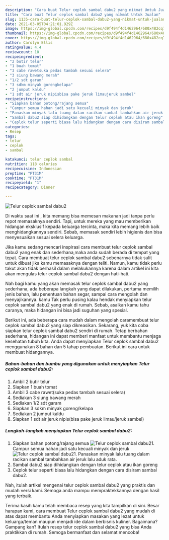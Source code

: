 ```yaml
---
description: "Cara buat Telur ceplok sambal dabu2 yang nikmat Untuk Jualan"
title: "Cara buat Telur ceplok sambal dabu2 yang nikmat Untuk Jualan"
slug: 1135-cara-buat-telur-ceplok-sambal-dabu2-yang-nikmat-untuk-jualan
date: 2021-03-05T04:21:01.929Z
image: https://img-global.cpcdn.com/recipes/d9f494f4d1462964/680x482cq70/telur-ceplok-sambal-dabu2-foto-resep-utama.jpg
thumbnail: https://img-global.cpcdn.com/recipes/d9f494f4d1462964/680x482cq70/telur-ceplok-sambal-dabu2-foto-resep-utama.jpg
cover: https://img-global.cpcdn.com/recipes/d9f494f4d1462964/680x482cq70/telur-ceplok-sambal-dabu2-foto-resep-utama.jpg
author: Carolyn Ellis
ratingvalue: 4.4
reviewcount: 10
recipeingredient:
- "2 butir telur"
- "1 buah tomat"
- "3 cabe rawetsuka pedas tambah sesuai selera"
- "3 siung bawang merah"
- "1/2 sdt garam"
- "3 sdkm minyak gorengkelapa"
- "2 jumput kaldu"
- "1 sdt air jeruk nipisbisa pake jeruk limaujeruk sambel"
recipeinstructions:
- "Siapkan bahan potong/rajang semua"
- "Campur semua hahan jadi satu kecuali minyak dan jeruk"
- "Panaskan minyak lalu tuang dalam racikan sambal tambahkan air jeruk lalu aduk rata."
- "Sambal dabu2 siap dihidangkan dengan telur ceplok atau ikan goreng"
- "Ceplok telur seperti biasa lalu hidangkan dengan cara disiram sambal dabu2."
categories:
- Resep
tags:
- telur
- ceplok
- sambal

katakunci: telur ceplok sambal 
nutrition: 118 calories
recipecuisine: Indonesian
preptime: "PT31M"
cooktime: "PT31M"
recipeyield: "1"
recipecategory: Dinner

---
```



![Telur ceplok sambal dabu2](https://img-global.cpcdn.com/recipes/d9f494f4d1462964/680x482cq70/telur-ceplok-sambal-dabu2-foto-resep-utama.jpg)

Di waktu  saat ini , kita memang bisa memesan makanan jadi tanpa perlu repot memasaknya sendiri. Tapi, untuk mereka yang mau memberikan hidangan eksklusif kepada keluarga tercinta, maka kita memang lebih baik menghidangkannya sendiri. Sebab, memasak sendiri lebih higienis dan bisa menyesuaikan sesuai selera keluarga.

Jika kamu sedang mencari inspirasi cara membuat telur ceplok sambal dabu2 yang enak dan sederhana,maka anda sudah berada di tempat yang tepat. Cara membuat telur ceplok sambal dabu2  sebenarnya tidak sulit untuk dibuat jika kamu memasaknya dengan teliti. Namun, kamu tidak perlu takut akan tidak berhasil dalam melakukannya 
karena dalam artikel ini kita akan mengulas telur ceplok sambal dabu2 dengan hati-hati.  



Nah bagi kamu yang akan memasak telur ceplok sambal dabu2 yang sederhana, ada beberapa langkah yang dapat dilakukan, pertama memilih jenis bahan, lalu penentuan bahan segar, sampai cara mengolah dan menyajikannya. kamu Tak perlu pusing kalau hendak menyiapkan telur ceplok sambal dabu2 yang enak di rumah. Sebab, asalkan kamu  tahu caranya, maka hidangan ini bisa jadi suguhan yang spesial.

Berikut ini, ada beberapa cara mudah dalam mengolah caramembuat telur ceplok sambal dabu2 yang siap dikreasikan. Sekarang, yuk kita coba siapkan telur ceplok sambal dabu2 sendiri di rumah. Tetap berbahan sederhana, hidangan ini dapat memberi manfaat untuk membantu menjaga kesehatan tubuh kita. Anda dapat menyiapkan Telur ceplok sambal dabu2 menggunakan 8 bahan dan 5 tahap pembuatan. Berikut ini cara untuk membuat hidangannya.

<!--inarticleads1-->

##### Bahan-bahan dan bumbu yang digunakan untuk menyiapkan Telur ceplok sambal dabu2:

1. Ambil 2 butir telur
1. Siapkan 1 buah tomat
1. Ambil 3 cabe rawet(suka pedas tambah sesuai selera)
1. Sediakan 3 siung bawang merah
1. Sediakan 1/2 sdt garam
1. Siapkan 3 sdkm minyak goreng/kelapa
1. Sediakan 2 jumput kaldu
1. Siapkan 1 sdt air jeruk nipis(bisa pake jeruk limau/jeruk sambel)




<!--inarticleads2-->

##### Langkah-langkah menyiapkan Telur ceplok sambal dabu2:

1. Siapkan bahan potong/rajang semua
<img src="https://img-global.cpcdn.com/steps/73536aae2515e3ee/160x128cq70/telur-ceplok-sambal-dabu2-langkah-memasak-1-foto.jpg" alt="Telur ceplok sambal dabu2">1. Campur semua hahan jadi satu kecuali minyak dan jeruk
<img src="https://img-global.cpcdn.com/steps/242cb63965fa47ac/160x128cq70/telur-ceplok-sambal-dabu2-langkah-memasak-2-foto.jpg" alt="Telur ceplok sambal dabu2">1. Panaskan minyak lalu tuang dalam racikan sambal tambahkan air jeruk lalu aduk rata.
1. Sambal dabu2 siap dihidangkan dengan telur ceplok atau ikan goreng
1. Ceplok telur seperti biasa lalu hidangkan dengan cara disiram sambal dabu2.




Nah, itulah artikel mengenai  telur ceplok sambal dabu2  yang praktis dan mudah versi kami. Semoga anda mampu mempraktekkannya dengan hasil yang terbaik. 

Terima kasih kamu telah membaca resep yang kita tampilkan di sini. Besar harapan kami, cara membuat  Telur ceplok sambal dabu2 yang mudah di atas dapat membantu Anda menyiapkan masakan yang lezat untuk keluarga/teman maupun menjadi ide dalam berbisnis kuliner. Bagaimana? Gampang kan? Itulah resep telur ceplok sambal dabu2 yang bisa Anda praktikkan di rumah. Semoga bermanfaat dan selamat mencoba!

